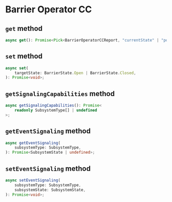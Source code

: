 # Barrier Operator CC

## `get` method

```ts
async get(): Promise<Pick<BarrierOperatorCCReport, "currentState" | "position"> | undefined>;
```

## `set` method

```ts
async set(
	targetState: BarrierState.Open | BarrierState.Closed,
): Promise<void>;
```

## `getSignalingCapabilities` method

```ts
async getSignalingCapabilities(): Promise<
	readonly SubsystemType[] | undefined
>;
```

## `getEventSignaling` method

```ts
async getEventSignaling(
	subsystemType: SubsystemType,
): Promise<SubsystemState | undefined>;
```

## `setEventSignaling` method

```ts
async setEventSignaling(
	subsystemType: SubsystemType,
	subsystemState: SubsystemState,
): Promise<void>;
```
